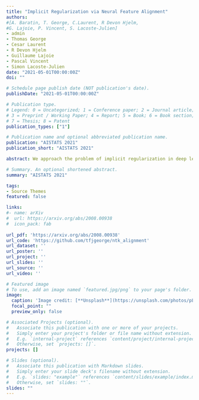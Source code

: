 ```yaml
---
title: "Implicit Regularization via Neural Feature Alignment"
authors: 
#[A. Baratin, T. George, C.Laurent, R Devon Hjelm, 
#G. Lajoie, P. Vincent, S. Lacoste-Julien]
- admin
- Thomas George
- Cesar Laurent
- R Devon Hjelm
- Guillaume Lajoie
- Pascal Vincent
- Simon Lacoste-Julien
date: "2021-05-01T00:00:00Z"
doi: ""

# Schedule page publish date (NOT publication's date).
publishDate: "2021-05-01T00:00:00Z"

# Publication type.
# Legend: 0 = Uncategorized; 1 = Conference paper; 2 = Journal article;
# 3 = Preprint / Working Paper; 4 = Report; 5 = Book; 6 = Book section;
# 7 = Thesis; 8 = Patent
publication_types: ["1"]

# Publication name and optional abbreviated publication name.
publication: "AISTATS 2021"
publication_short: "AISTATS 2021"

abstract: We approach the problem of implicit regularization in deep learning from a geometrical viewpoint. We highlight a regularization effect induced by a dynamical alignment of the neural tangent features introduced by Jacot et al, along a small number of task-relevant directions. This can be interpreted as a combined mechanism of feature selection and compression. By extrapolating a new analysis of Rademacher complexity bounds for linear models, we motivate and study a heuristic complexity measure that captures this phenomenon, in terms of sequences of tangent kernel classes along optimization paths.

# Summary. An optional shortened abstract.
summary: "AISTATS 2021"

tags:
- Source Themes
featured: false

links:
#- name: arXiv
#  url: https://arxiv.org/abs/2008.00938
#  icon_pack: fab
  
url_pdf: 'https://arxiv.org/abs/2008.00938'
url_code: 'https://github.com/tfjgeorge/ntk_alignment'
url_dataset: ''
url_poster: ''
url_project: ''
url_slides: ''
url_source: ''
url_video: ''

# Featured image
# To use, add an image named `featured.jpg/png` to your page's folder. 
image:
  caption: 'Image credit: [**Unsplash**](https://unsplash.com/photos/pLCdAaMFLTE)'
  focal_point: ""
  preview_only: false

# Associated Projects (optional).
#   Associate this publication with one or more of your projects.
#   Simply enter your project's folder or file name without extension.
#   E.g. `internal-project` references `content/project/internal-project/index.md`.
#   Otherwise, set `projects: []`.
projects: []

# Slides (optional).
#   Associate this publication with Markdown slides.
#   Simply enter your slide deck's filename without extension.
#   E.g. `slides: "example"` references `content/slides/example/index.md`.
#   Otherwise, set `slides: ""`.
slides: ""
---
```


